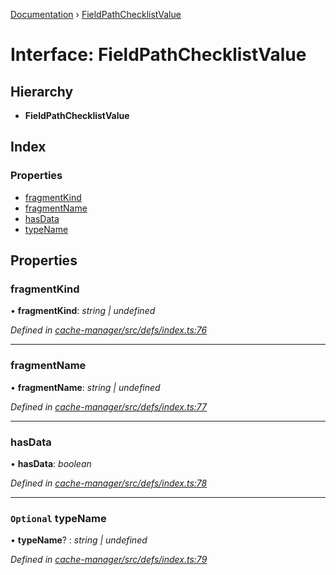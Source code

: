[Documentation](../README.md) › [FieldPathChecklistValue](fieldpathchecklistvalue.md)

# Interface: FieldPathChecklistValue

## Hierarchy

* **FieldPathChecklistValue**

## Index

### Properties

* [fragmentKind](fieldpathchecklistvalue.md#fragmentkind)
* [fragmentName](fieldpathchecklistvalue.md#fragmentname)
* [hasData](fieldpathchecklistvalue.md#hasdata)
* [typeName](fieldpathchecklistvalue.md#optional-typename)

## Properties

###  fragmentKind

• **fragmentKind**: *string | undefined*

*Defined in [cache-manager/src/defs/index.ts:76](https://github.com/badbatch/graphql-box/blob/3c77089/packages/cache-manager/src/defs/index.ts#L76)*

___

###  fragmentName

• **fragmentName**: *string | undefined*

*Defined in [cache-manager/src/defs/index.ts:77](https://github.com/badbatch/graphql-box/blob/3c77089/packages/cache-manager/src/defs/index.ts#L77)*

___

###  hasData

• **hasData**: *boolean*

*Defined in [cache-manager/src/defs/index.ts:78](https://github.com/badbatch/graphql-box/blob/3c77089/packages/cache-manager/src/defs/index.ts#L78)*

___

### `Optional` typeName

• **typeName**? : *string | undefined*

*Defined in [cache-manager/src/defs/index.ts:79](https://github.com/badbatch/graphql-box/blob/3c77089/packages/cache-manager/src/defs/index.ts#L79)*
